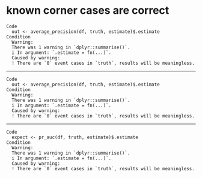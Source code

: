 # known corner cases are correct

    Code
      out <- average_precision(df, truth, estimate)$.estimate
    Condition
      Warning:
      There was 1 warning in `dplyr::summarise()`.
      i In argument: `.estimate = fn(...)`.
      Caused by warning:
      ! There are `0` event cases in `truth`, results will be meaningless.

---

    Code
      out <- average_precision(df, truth, estimate)$.estimate
    Condition
      Warning:
      There was 1 warning in `dplyr::summarise()`.
      i In argument: `.estimate = fn(...)`.
      Caused by warning:
      ! There are `0` event cases in `truth`, results will be meaningless.

---

    Code
      expect <- pr_auc(df, truth, estimate)$.estimate
    Condition
      Warning:
      There was 1 warning in `dplyr::summarise()`.
      i In argument: `.estimate = fn(...)`.
      Caused by warning:
      ! There are `0` event cases in `truth`, results will be meaningless.

